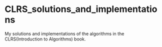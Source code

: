 # CLRS_solutions_and_implementations
My solutions and implementations of the algorithms in the CLRS(Introduction to Algorithms) book.
